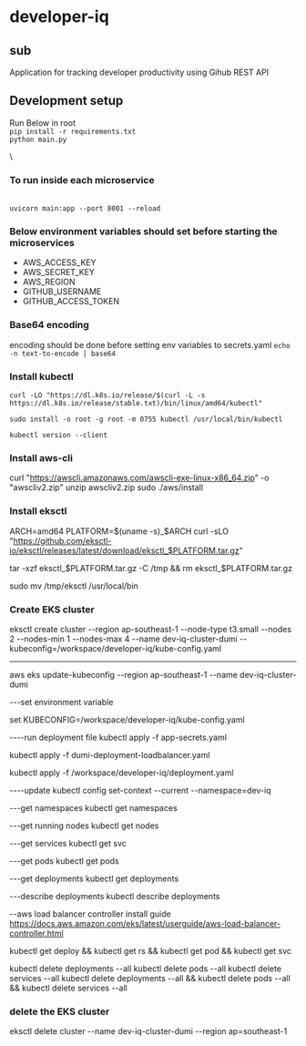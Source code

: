 # developer-iq
## sub 
Application for tracking developer productivity using Gihub REST API

## Development setup
Run Below in root
\
`pip install -r requirements.txt`
\
`python main.py`

\
### To run inside each microservice
\
`uvicorn main:app --port 8001 --reload`

### Below environment variables should set before starting the microservices
- AWS_ACCESS_KEY
- AWS_SECRET_KEY
- AWS_REGION
- GITHUB_USERNAME
- GITHUB_ACCESS_TOKEN

### Base64 encoding
encoding should be done before setting env variables to secrets.yaml
`echo -n text-to-encode | base64`

### Install kubectl
```curl -LO "https://dl.k8s.io/release/$(curl -L -s https://dl.k8s.io/release/stable.txt)/bin/linux/amd64/kubectl"```

`sudo install -o root -g root -m 0755 kubectl /usr/local/bin/kubectl`

`kubectl version --client`


### Install aws-cli
curl "https://awscli.amazonaws.com/awscli-exe-linux-x86_64.zip" -o "awscliv2.zip"
unzip awscliv2.zip
sudo ./aws/install

### Install eksctl
ARCH=amd64
PLATFORM=$(uname -s)_$ARCH
curl -sLO "https://github.com/eksctl-io/eksctl/releases/latest/download/eksctl_$PLATFORM.tar.gz"

tar -xzf eksctl_$PLATFORM.tar.gz -C /tmp && rm eksctl_$PLATFORM.tar.gz

sudo mv /tmp/eksctl /usr/local/bin

### Create EKS cluster

eksctl create cluster  --region ap-southeast-1 --node-type t3.small  --nodes 2  --nodes-min 1  --nodes-max 4 --name dev-iq-cluster-dumi --kubeconfig=/workspace/developer-iq/kube-config.yaml

----


aws eks update-kubeconfig --region ap-southeast-1 --name dev-iq-cluster-dumi

---set environment variable

set KUBECONFIG=/workspace/developer-iq/kube-config.yaml

----run deployment file
kubectl apply -f app-secrets.yaml

kubectl apply -f dumi-deployment-loadbalancer.yaml

kubectl apply -f /workspace/developer-iq/deployment.yaml

----update
kubectl config set-context --current --namespace=dev-iq

---get namespaces
kubectl get namespaces

---get running nodes
kubectl get nodes

---get services
kubectl get svc

---get pods
kubectl get pods

---get deployments
kubectl get deployments

---describe deployments
kubectl describe deployments


--aws load balancer controller install guide
https://docs.aws.amazon.com/eks/latest/userguide/aws-load-balancer-controller.html

kubectl get deploy && kubectl get rs && kubectl get pod && kubectl get svc

kubectl delete deployments --all
kubectl delete pods --all
kubectl delete services --all
kubectl delete deployments --all && kubectl delete pods --all && kubectl delete services --all


### delete the EKS cluster
eksctl delete cluster --name dev-iq-cluster-dumi --region ap=southeast-1
